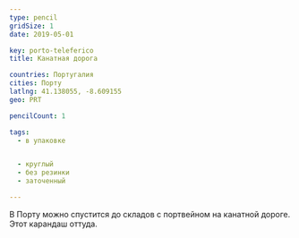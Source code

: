```yaml
---
type: pencil
gridSize: 1
date: 2019-05-01

key: porto-teleferico
title: Канатная дорога

countries: Португалия
cities: Порту
latlng: 41.138055, -8.609155
geo: PRT

pencilCount: 1

tags:
  - в упаковке


  - круглый
  - без резинки
  - заточенный

---
```


В Порту можно спустится до складов с портвейном на канатной дороге. Этот карандаш оттуда.
